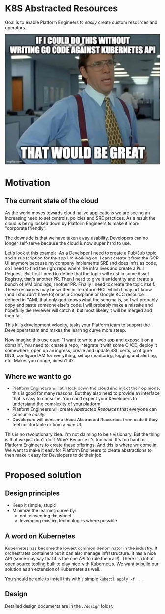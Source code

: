 # K8S Abstracted Resources
Goal is to enable Platform Engineers to *easily* create custom resources and operators.

![alt text](https://github.com/francisco-com-au/abstracted-resources/blob/main/design/images/meme.jpg?raw=true)

# Motivation
## The current state of the cloud
As the world moves towards cloud native applications we are seeing an increasing need to set controls, policies and SRE practices. As a result the cloud is being locked down by Platform Engineers to make it more "corporate friendly".

The downside is that we have taken away usability. Developers can no longer self-serve because the cloud is now super hard to use.

Let's look at this example:
As a Developer I need to create a Pub/Sub topic and a subscription for the app I'm working on. I can't create it from the GCP UI anymore because my company implements SRE and does infra as code, so I need to find the right repo where the infra lives and create a Pull Request. But first I need to define that the topic will exist in some Asset Registry, that's another PR. Then I need to give it an identity and create a bunch of IAM bindings, another PR. Finally I need to create the topic itself. These resources may be written in Terraform HCL which I may not know (and I shouldn't have to) or as a Crossplane or Google KCC resource defined in YAML that only god knows what the schema is, so I will probably copy and paste someone else's code. I will probably make a mistake and hopefully the reviewer will catch it, but most likeley it will be merged and then fail.

This kills development velocity, tasks your Platform team to support the Developers team and makes the learning curve more steep.

Now imagine this use case: "I want to write a web app and expose it on a domain". You need to: create a repo, integrate it with some CI/CD, deploy it somewhere, open up an ingress, create and update SSL certs, configure DNS, configure IAM for everything, set up monitoring, logging and alerting, etc. Makes you cringe, doesn't it?


## Where we want to go
- Platform Engineers will still lock down the cloud and inject their opinions, this is good for many reasons. But they also need to provide an interface that is easy to consume. You can't expect your Developers to understand the complexity of your platform.
- Platform Engineers will create *Abstracted Resources* that everyone can consume *easily*.
- Developers will consume those Abstracted Resources from code if they feel comfortable or from a *nice* UI.

This is no revolutionary idea. I'm not claiming to be a visionary. But the thing is that we just don't do it. Why? Because it's too hard. It's too hard for Platform Engineers to create these offerings. And this is where we come in. We want to make it easy for Platform Engineers to create abstractions to then make it easy for Developers to do their job.

# Proposed solution
## Design principles
- Keep it simple, stupid
- Minimize the learning curve by:
    - not reinventing the wheel
    - leveraging existing technologies where possible

## A word on Kubernetes
Kubernetes has become the lowest common denominator in the industry. It orchestrates containers but it can also manage infrastructure. It has a nice API (some may say that it is the one API to rule them all!). There is a lot of open source tooling built to play nice with Kubernetes. We want to build our solution as an extension of Kubernetes as well.

You should be able to install this with a simple `kubectl apply -f ...`

## Design
Detailed design documents are in the `./design` folder.